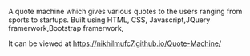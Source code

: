 A quote machine which gives various quotes to the users ranging from sports to startups. Built using HTML, CSS, Javascript,JQuery framerwork,Bootstrap framerwork,

It can be viewed at https://nikhilmufc7.github.io/Quote-Machine/

